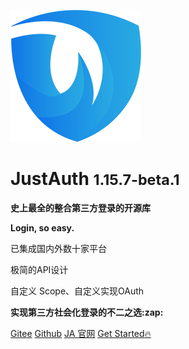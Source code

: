 
![](_media/justauth@0,25x.png)
# JustAuth <small>1.15.7-beta.1</small>

<strong>史上最全的整合第三方登录的开源库</strong>

<strong>Login, so easy.</strong>

<p>已集成国内外数十家平台</p>
<p>极简的API设计</p>
<p>自定义 Scope、自定义实现OAuth</p>
<p><strong>实现第三方社会化登录的不二之选:zap:</strong></p>


[Gitee](https://gitee.com/yadong.zhang/JustAuth)
[Github](https://github.com/zhangyd-c/JustAuth)
[JA 官网](https://www.justauth.cn)
[Get Started:fire:](#简介)

